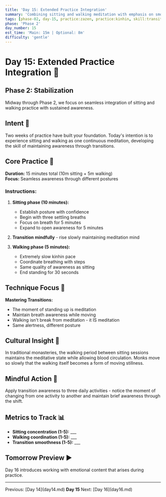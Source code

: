```yaml
---
title: 'Day 15: Extended Practice Integration'
summary: 'Combining sitting and walking meditation with emphasis on smooth transitions and sustained awareness.'
tags: [phase-02, day-15, practice:zazen, practice:kinhin, skill:transitions, theme:integration]
phase: 'Phase 2'
day_number: 15
est_time: 'Main: 15m | Optional: 8m'
difficulty: 'gentle'
---
```


# Day 15: Extended Practice Integration :deciduous_tree:

<div class="phase-banner">
<h2>Phase 2: Stabilization</h2>
<p>Midway through Phase 2, we focus on seamless integration of sitting and walking practice with sustained awareness.</p>
</div>

## Intent :dart:

Two weeks of practice have built your foundation. Today's intention is to experience sitting and walking as one continuous meditation, developing the skill of maintaining awareness through transitions.

## Core Practice :lotus_position:

**Duration:** 15 minutes total (10m sitting + 5m walking)  
**Focus:** Seamless awareness through different postures

### Instructions:

1. **Sitting phase (10 minutes):**

    - Establish posture with confidence
    - Begin with three settling breaths
    - Focus on breath for 5 minutes
    - Expand to open awareness for 5 minutes

2. **Transition mindfully** - rise slowly maintaining meditation mind

3. **Walking phase (5 minutes):**
    - Extremely slow kinhin pace
    - Coordinate breathing with steps
    - Same quality of awareness as sitting
    - End standing for 30 seconds

## Technique Focus :microscope:

**Mastering Transitions:**

-   The moment of standing up is meditation
-   Maintain breath awareness while moving
-   Walking isn't break from meditation - it IS meditation
-   Same alertness, different posture

## Cultural Insight :cherry_blossom:

<div class="cultural-insight">
In traditional monasteries, the walking period between sitting sessions maintains the meditative state while allowing blood circulation. Monks move so slowly that the walking itself becomes a form of moving stillness.
</div>

## Mindful Action :footprints:

Apply transition awareness to three daily activities - notice the moment of changing from one activity to another and maintain brief awareness through the shift.

## Metrics to Track :bar_chart:

-   **Sitting concentration (1-5):** \_\_\_
-   **Walking coordination (1-5):** \_\_\_
-   **Transition smoothness (1-5):** \_\_\_

## Tomorrow Preview :arrow_forward:

Day 16 introduces working with emotional content that arises during practice.

---

<div class="day-nav">
<span>Previous: [Day 14](day14.md)</span>
<span><strong>Day 15</strong></span>
<span>Next: [Day 16](day16.md)</span>
</div>
